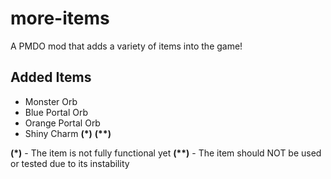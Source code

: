 # more-items
A PMDO mod that adds a variety of items into the game!

## Added Items
* Monster Orb
* Blue Portal Orb
* Orange Portal Orb
* Shiny Charm **(\*)** **(\*\*)**

**(\*)** - The item is not fully functional yet
**(\*\*)** - The item should NOT be used or tested due to its instability
